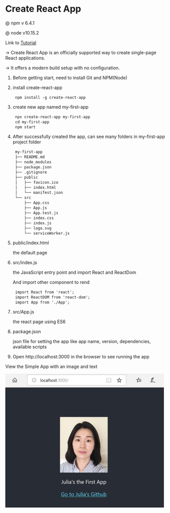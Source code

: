 # Create React App  

@ npm v 6.4.1

@ node v10.15.2

Link to <a href='https://facebook.github.io/create-react-app/docs/getting-started'> Tutorial </a>


-> Create React App is an officially supported way to create single-page React applications. 

-> It offers a modern build setup with no configuration.

1. Before getting start, need to install Git and NPM(Node) 


2. install create-react-app

        npm install -g create-react-app

3. create new app named my-first-app
       
        npx create-react-app my-first-app
        cd my-first-app
        npm start

4. After successfully created the app, can see many folders in my-first-app project folder

        my-first-app
        ├── README.md
        ├── node_modules
        ├── package.json
        ├── .gitignore
        ├── public
        │   ├── favicon.ico
        │   ├── index.html
        │   └── manifest.json
        └── src
            ├── App.css
            ├── App.js
            ├── App.test.js
            ├── index.css
            ├── index.js
            ├── logo.svg
            └── serviceWorker.js
 
 5. public/index.html
 
       the default page
 
 6. src/index.js
 
       the JavaScript entry point and import React and ReactDom
       
       And import other component to rend
       
         import React from 'react';
         import ReactDOM from 'react-dom';
         import App from './App';
 
 7. src/App.js
       
       the react page using ES6
       
 8. package.json
 
       json file for setting the app like app name, version, dependencies, available scripts
 
  
 9. Open http://localhost:3000 in the browser to see running the app
 
 View the Simple App with an image and text 
 
 <img src="img/theFirstApp.PNG" width="500px" > 
